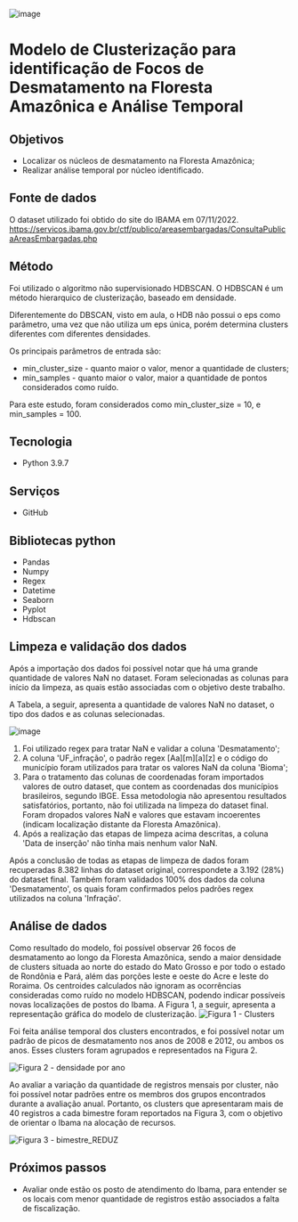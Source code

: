 ![image](https://user-images.githubusercontent.com/101889306/203840956-42429811-c974-4f1c-a75e-3baffc4ec628.png)

#                  Modelo de Clusterização para identificação de Focos de Desmatamento na Floresta Amazônica e Análise Temporal
## Objetivos
- Localizar os núcleos de desmatamento na Floresta Amazônica;
- Realizar análise temporal por núcleo identificado.

## Fonte de dados
O dataset utilizado foi obtido do site do IBAMA em 07/11/2022.
https://servicos.ibama.gov.br/ctf/publico/areasembargadas/ConsultaPublicaAreasEmbargadas.php

## Método
Foi utilizado o algoritmo não supervisionado HDBSCAN.
O HDBSCAN é um método hierarquico de clusterização, baseado em densidade. 

Diferentemente do DBSCAN, visto em aula, o HDB não possui o eps como parâmetro, uma vez que não utiliza um eps única, porém determina clusters diferentes com diferentes densidades.

Os principais parâmetros de entrada são:
- min_cluster_size - quanto maior o valor, menor a quantidade de clusters;
- min_samples - quanto maior o valor, maior a quantidade de pontos considerados como ruído.

Para este estudo, foram considerados como min_cluster_size = 10, e min_samples = 100.

## Tecnologia
- Python 3.9.7

## Serviços
- GitHub

## Bibliotecas python
- Pandas
- Numpy
- Regex
- Datetime
- Seaborn
- Pyplot
- Hdbscan

## Limpeza e validação dos dados
Após a importação dos dados foi possível notar que há uma grande quantidade de valores NaN no dataset. Foram selecionadas as colunas para início da limpeza, as quais estão associadas com o objetivo deste trabalho.

A Tabela, a seguir, apresenta a quantidade de valores NaN no dataset, o tipo dos dados e as colunas selecionadas.

![image](https://user-images.githubusercontent.com/101889306/203857754-4e9a4284-68af-40fc-ae7a-a838ba9c41be.png)

1) Foi utilizado regex para tratar NaN e validar a coluna 'Desmatamento';
2) A coluna 'UF_infração', o padrão regex [Aa][m][a][z] e o código do município foram utilizados para tratar os valores NaN da coluna 'Bioma';
3) Para o tratamento das colunas de coordenadas foram importados valores de outro dataset, que contem as coordenadas dos municípios brasileiros, segundo IBGE. Essa metodologia não apresentou resultados satisfatórios, portanto, não foi utilizada na limpeza do dataset final. Foram dropados valores NaN e valores que estavam incoerentes (indicam localização distante da Floresta Amazônica).
4) Após a realização das etapas de limpeza acima descritas, a coluna 'Data de inserção' não tinha mais nenhum valor NaN.

Após a conclusão de todas as etapas de limpeza de dados foram recuperadas 8.382 linhas do dataset original, correspondete a 3.192 (28%) do dataset final. Também foram validados 100% dos dados da coluna 'Desmatamento', os quais foram confirmados pelos padrões regex utilizados na coluna 'Infração'.

## Análise de dados

Como resultado do modelo, foi possível observar 26 focos de desmatamento ao longo da Floresta Amazônica, sendo a maior densidade de clusters situada ao norte do estado do Mato Grosso e por todo o estado de Rondônia e Pará, além das porções leste e oeste do Acre e leste do Roraima. Os centroides calculados não ignoram as ocorrências consideradas como ruído no modelo HDBSCAN, podendo indicar possíveis novas localizações de postos do Ibama.
A Figura 1, a seguir, apresenta a representação gráfica do modelo de clusterização.
![Figura 1 - Clusters](https://user-images.githubusercontent.com/101889306/204004944-60c2dc02-2918-4de3-94cd-1c70a7152813.jpg)

Foi feita análise temporal dos clusters encontrados, e foi possível notar um padrão de picos de desmatamento nos anos de 2008 e 2012, ou ambos os anos. Esses clusters foram agrupados e representados na Figura 2.

![Figura 2 - densidade por ano](https://user-images.githubusercontent.com/101889306/204004984-2c4c5c91-bb7d-41e2-b4dd-ccda5695700e.jpg)

Ao avaliar a variação da quantidade de registros mensais por cluster, não foi possível notar padrões entre os membros dos grupos encontrados durante a avaliação anual. Portanto, os clusters que apresentaram mais de 40 registros a cada bimestre foram reportados na Figura 3, com o objetivo de orientar o Ibama na alocação de recursos.

![Figura 3 - bimestre_REDUZ](https://user-images.githubusercontent.com/101889306/204005554-c4ed79cd-26d6-461f-9d1e-21997c745b07.jpg)

## Próximos passos
- Avaliar onde estão os posto de atendimento do Ibama, para entender se os locais com menor quantidade de registros estão associados a falta de fiscalização.
